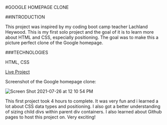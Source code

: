 #GOOGLE HOMEPAGE CLONE

##INTRODUCTION

This project was inspired by my coding boot camp teacher Lachland Heywood. This is my first solo project and the goal of it is to learn more about HTML and CSS, especially positioning. The goal was to make this a picture perfect clone of the Google homepage.

###TECHNOLOGIES

HTML, CSS

[Live Project](https://jalillateef.github.io/Google-Homepage-Clone-Project/)

Screenshot of the Google homepage clone:

![Screen Shot 2021-07-26 at 12 10 54 PM](https://user-images.githubusercontent.com/84736245/127038480-271a0ed1-335e-4d2a-8fbb-6bdd39d0e0c4.png)

This first project took 4 hours to complete. It was very fun and i learned a lot about CSS data types and positioning. I also got a better understanding of sizing child divs within parent div containers. I also learned about Github pages to host this project on. Very exciting!








